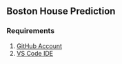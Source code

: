 ## Boston House Prediction 


### Requirements
1. [GitHub Account](https://github.com)
2. [VS Code IDE](https://code.visualstudio.com/)
